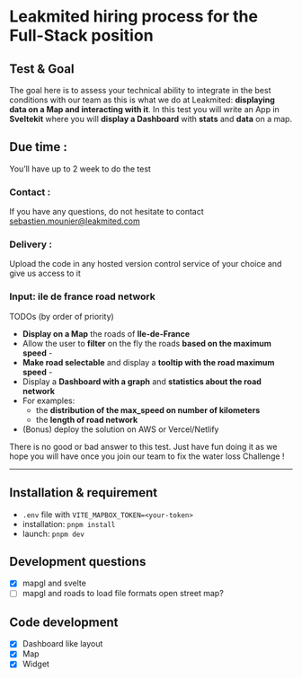 # Leakmited hiring process for the Full-Stack position

## Test & Goal

The goal here is to assess your technical ability to integrate in the best conditions with our
team as this is what we do at Leakmited: **displaying data on a Map and interacting with it**. In
this test you will write an App in **Sveltekit** where you will **display a Dashboard** with **stats** and
**data** on a map.

## Due time :

You’ll have up to 2 week to do the test

### Contact :

If you have any questions, do not hesitate to contact
sebastien.mounier@leakmited.com

### Delivery :

Upload the code in any hosted version control service of your choice and give us
access to it

### Input: ile de france road network

TODOs (by order of priority)

- **Display on a Map** the roads of **Ile-de-France**
- Allow the user to **filter** on the fly the roads **based on the maximum speed** -
- **Make road selectable** and display a **tooltip with the road maximum speed** -
- Display a **Dashboard with a graph** and **statistics about the road network**
- For examples:
  - the **distribution of the max_speed on number of kilometers**
  - the **length of road network**
- (Bonus) deploy the solution on AWS or Vercel/Netlify

There is no good or bad answer to this test. Just have fun doing it as we hope
you will have once you join our team to fix the water loss Challenge !

<hr>

## Installation & requirement

- `.env` file with `VITE_MAPBOX_TOKEN=<your-token>`
- installation: `pnpm install`
- launch: `pnpm dev`

## Development questions

- [x] mapgl and svelte
- [ ] mapgl and roads to load file formats open street map?

## Code development

- [x] Dashboard like layout
- [x] Map
- [x] Widget

